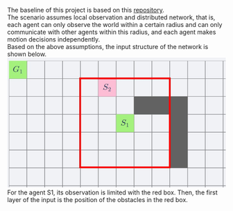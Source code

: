 The baseline of this project is based on this [repository](https://github.com/proroklab/gnn_pathplanning).\
The scenario assumes local observation and distributed network, that is, each agent can only observe the world within a certain radius and can only communicate with other agents within this radius, and each agent makes motion decisions independently.\
Based on the above assumptions, the input structure of the network is shown below.\
![alt text](https://github.com/Winnie-Qi/Decentralized-Multi-Robot-Navigation-by-Reinforcement-Learning-based-on-CNN-and-GNN/blob/main/pictures%20in%20readme/pic1.jpg)\
For the agent S1, its observation is limited with the red box. Then, the first layer of the input is the position of the obstacles in the red box.